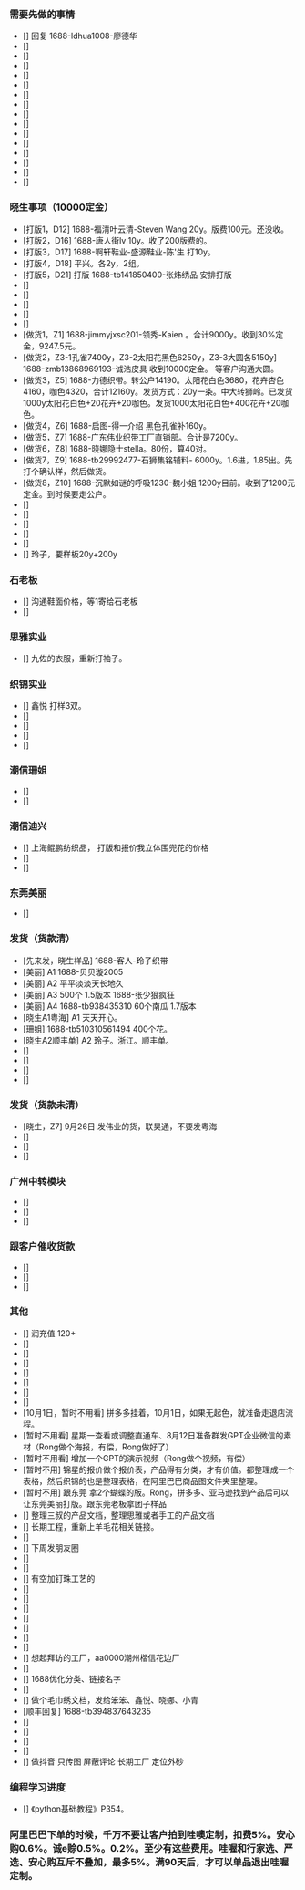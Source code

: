 ### 需要先做的事情
- [] 回复 1688-ldhua1008-廖德华
- [] 
- [] 
- [] 
- [] 
- [] 
- [] 
- [] 
- [] 
- [] 
- [] 
- [] 
- [] 
- [] 
- [] 
- [] 



### 晓生事项（10000定金）    
- [打版1，D12] 1688-福清叶云清-Steven Wang 20y。版费100元。还没收。
- [打版2，D16] 1688-唐人街lv 10y。收了200版费的。
- [打版3，D17] 1688-啊轩鞋业-盛源鞋业-陈'生 打10y。 
- [打版4，D18] 平兴。各2y，2组。 
- [打版5，D21] 打版 1688-tb141850400-张炜绣品  安排打版
- [] 
- [] 
- [] 
- [] 
- [] 
- [做货1，Z1] 1688-jimmyjxsc201-领秀-Kaien 。合计9000y。收到30%定金，9247.5元。 
- [做货2，Z3-1孔雀7400y，Z3-2太阳花黑色6250y，Z3-3大圆各5150y] 1688-zmb13868969193-诚浩皮具 收到10000定金。 等客户沟通大圆。
- [做货3，Z5] 1688-力德织带。转公户14190。太阳花白色3680，花卉杏色4160，咖色4320，合计12160y。发货方式：20y一条。中大转狮岭。已发货1000y太阳花白色+20花卉+20咖色。发货1000太阳花白色+400花卉+20咖色。
- [做货4，Z6] 1688-启图-得一介绍 黑色孔雀补160y。 
- [做货5，Z7] 1688-广东伟业织带工厂直销部。合计是7200y。
- [做货6，Z8] 1688-晓娜隐士stella。80份，算40对。 
- [做货7，Z9] 1688-tb29992477-石狮集铭辅料- 6000y。1.6进，1.85出。先打个确认样，然后做货。
- [做货8，Z10] 1688-沉默如谜的呼吸1230-魏小姐 1200y目前。收到了1200元定金。到时候要走公户。 
- [] 
- [] 
- [] 
- [] 
- [] 
- [] 玲子，要样板20y+200y


### 石老板
- [] 沟通鞋面价格，等1寄给石老板
- [] 

### 思雅实业
- [] 九佐的衣服，重新打袖子。




### 织锦实业
- [] 鑫悦 打样3双。
- [] 
- [] 
- [] 
- [] 




### 潮信珊姐
- [] 
- [] 
 

### 潮信迪兴
- [] 上海鲲鹏纺织品， 打版和报价我立体围兜花的价格
- [] 
- [] 

### 东莞美丽
- [] 



### 发货（货款清）
- [先来发，晓生样品] 1688-客人-玲子织带
- [美丽] A1 1688-贝贝璇2005 
- [美丽] A2 平平淡淡天长地久
- [美丽] A3 500个 1.5版本 1688-张少狠疯狂 
- [美丽] A4 1688-tb938435310 60个南瓜 1.7版本
- [晓生A1粤海] A1 天天开心。  
- [珊姐] 1688-tb510310561494 400个花。
- [晓生A2顺丰单] A2 玲子。浙江。顺丰单。 
- [] 
- [] 
- [] 
- [] 







### 发货（货款未清）
- [晓生，Z7] 9月26日 发伟业的货，联昊通，不要发粤海
- [] 
- [] 
- [] 



### 广州中转模块
- [] 
- [] 
- [] 



### 跟客户催收货款
- [] 
- [] 
- [] 





### 其他
- [] 润充值 120+
- [] 
- [] 
- [] 
- [] 
- [] 
- [] 
- [] 
- [10月1日，暂时不用看] 拼多多挂着，10月1日，如果无起色，就准备走退店流程。
- [暂时不用看] 星期一查看或调整直通车、8月12日准备群发GPT企业微信的素材（Rong做个海报，有偿，Rong做好了）
- [暂时不用看] 增加一个GPT的演示视频（Rong做个视频，有偿）
- [暂时不用] 锦星的报价做个报价表，产品得有分类，才有价值。都整理成一个表格，然后织锦的也是整理表格，在阿里巴巴商品图文件夹里整理。 
- [暂时不用] 跟东莞 拿2个蝴蝶的版。Rong，拼多多、亚马逊找到产品后可以让东莞美丽打版。跟东莞老板拿团子样品
- [] 整理三叔的产品文档，整理思雅或者手工的产品文档
- [] 长期工程，重新上羊毛花相关链接。
- [] 
- [] 下周发朋友圈
- [] 
- [] 
- [] 有空加钉珠工艺的
- [] 
- [] 
- [] 
- [] 
- [] 
- [] 
- [] 
- [] 想起拜访的工厂，aa0000潮州楷信花边厂
- [] 
- [] 1688优化分类、链接名字
- [] 
- [] 做个毛巾绣文档，发给笨笨、鑫悦、晓娜、小青
- [顺丰回复] 1688-tb394837643235
- [] 
- [] 
- [] 
- [] 
- [] 做抖音 只传图 屏蔽评论 长期工厂 定位外砂



### 编程学习进度
- [] 《python基础教程》P354。


### 阿里巴巴下单的时候，千万不要让客户拍到哇噢定制，扣费5%。安心购0.6%。诚e赊0.5%。0.2%。至少有这些费用。哇喔和行家选、严选、安心购互斥不叠加，最多5%。满90天后，才可以单品退出哇喔定制。